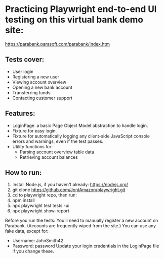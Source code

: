 # Practicing Playwright end-to-end UI testing on this virtual bank demo site:
https://parabank.parasoft.com/parabank/index.htm

## Tests cover:
- User login
- Registering a new user
- Viewing account overview
- Opening a new bank account
- Transferring funds
- Contacting customer support

## Features:
  - LoginPage: a basic Page Object Model abstraction to handle login.
  - Fixture for easy login.
  - Fixture for automatically logging any client-side JavaScript console errors and warnings, even if the test passes.
  - Utility functions for:
    - Parsing account overview table data
    - Retrieving account balances

## How to run:
1. Install Node.js, if you haven't already: https://nodejs.org/
1. git clone https://github.com/JontAmazon/playwright.git
2. cd to playwright repo, then run:
3. npm install
4. npx playwright test tests -ui
5. npx playwright show-report

Before you run the tests:
You’ll need to manually register a new account on Parabank.
(Accounts are frequently wiped from the site.)
You can use any fake data, except for:
- Username: JohnSmith42
- Password: password
Update your login credentials in the LoginPage file if you change these.

